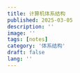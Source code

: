 ```yaml
---
title: 计算机体系结构
published: 2025-03-05
description: ''
image: ''
tags: [notes]
category: '体系结构'
draft: false 
lang: ''
---
```

